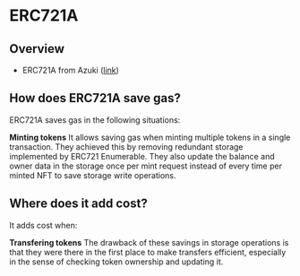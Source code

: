 # ERC721A
## Overview
- ERC721A from Azuki ([link](https://www.azuki.com/erc721a))

## How does ERC721A save gas?

ERC721A saves gas in the following situations:

**Minting tokens** 
It allows saving gas when minting multiple tokens in a single transaction. They achieved this by removing redundant storage implemented by ERC721 Enumerable. They also update the balance and owner data in the storage once per mint request instead of every time per minted NFT to save storage write operations.

## Where does it add cost?
It adds cost when: 

**Transfering tokens**
The drawback of these savings in storage operations is that they were there in the first place to make transfers efficient, especially in the sense of checking token ownership and updating it.